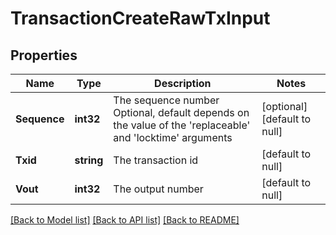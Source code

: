 # TransactionCreateRawTxInput

## Properties
Name | Type | Description | Notes
------------ | ------------- | ------------- | -------------
**Sequence** | **int32** | The sequence number Optional, default depends on the value of the &#x27;replaceable&#x27; and &#x27;locktime&#x27; arguments | [optional] [default to null]
**Txid** | **string** | The transaction id | [default to null]
**Vout** | **int32** | The output number | [default to null]

[[Back to Model list]](../README.md#documentation-for-models) [[Back to API list]](../README.md#documentation-for-api-endpoints) [[Back to README]](../README.md)

